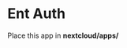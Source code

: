 <!--
SPDX-FileCopyrightText: Thomas Jaisson <thomas.jaisson@ac-paris.fr>
SPDX-License-Identifier: CC0-1.0
-->

# Ent Auth
Place this app in **nextcloud/apps/**

